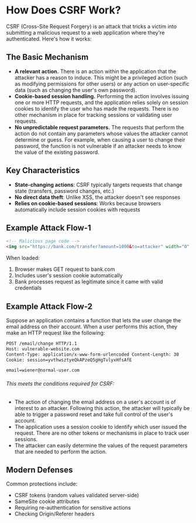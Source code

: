 

# How Does CSRF Work?

CSRF (Cross-Site Request Forgery) is an attack that tricks a victim into submitting a malicious request to a web application where they're authenticated. Here's how it works:

## The Basic Mechanism

- **A relevant action.** There is an action within the application that the attacker has a reason to induce. This might be a privileged action (such as modifying permissions for other users) or any action on user-specific data (such as changing the user's own password).
- **Cookie-based session handling.** Performing the action involves issuing one or more HTTP requests, and the application relies solely on session cookies to identify the user who has made the requests. There is no other mechanism in place for tracking sessions or validating user requests.
- **No unpredictable request parameters.** The requests that perform the action do not contain any parameters whose values the attacker cannot determine or guess. For example, when causing a user to change their password, the function is not vulnerable if an attacker needs to know the value of the existing password.

## Key Characteristics

- **State-changing actions**: CSRF typically targets requests that change state (transfers, password changes, etc.)
- **No direct data theft**: Unlike XSS, the attacker doesn't see responses
- **Relies on cookie-based sessions**: Works because browsers automatically include session cookies with requests

## Example Attack Flow-1

```html
<!-- Malicious page code -->
<img src="https://bank.com/transfer?amount=1000&to=attacker" width="0" height="0">
```

When loaded:
1. Browser makes GET request to bank.com
2. Includes user's session cookie automatically
3. Bank processes request as legitimate since it came with valid credentials

## Example Attack Flow-2

Suppose an application contains a function that lets the user change the email address on their account. When a user performs this action, they make an HTTP request like the following:

```HTML
POST /email/change HTTP/1.1 
Host: vulnerable-website.com 
Content-Type: application/x-www-form-urlencoded Content-Length: 30 
Cookie: session=yvthwsztyeQkAPzeQ5gHgTvlyxHfsAfE 

email=wiener@normal-user.com
```

######  This meets the conditions required for CSRF:

- The action of changing the email address on a user's account is of interest to an attacker. Following this action, the attacker will typically be able to trigger a password reset and take full control of the user's account.
- The application uses a session cookie to identify which user issued the request. There are no other tokens or mechanisms in place to track user sessions.
- The attacker can easily determine the values of the request parameters that are needed to perform the action.
## Modern Defenses

Common protections include:
- CSRF tokens (random values validated server-side)
- SameSite cookie attributes
- Requiring re-authentication for sensitive actions
- Checking Origin/Referer headers